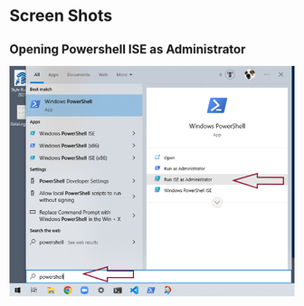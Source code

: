 # Screen Shots

## Opening Powershell ISE as Administrator
![Open Powershell](/docs/startISEasAdmin.png)
